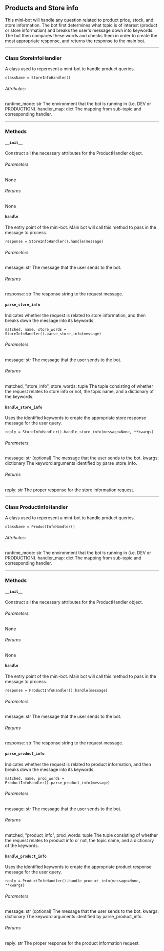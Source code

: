 ## Products and Store info
This mini-bot will handle any question related to product price, stock, and store information. The bot first determines what topic is of interest (product or store information) and breaks the user's message down into keywords. The bot then compares these words and checks them in order to create the most appropriate response, and returns the response to the main bot.

-------------------------
### Class StoreInfoHandler
A class used to reperesent a mini-bot to handle product queries.
```console
className = StoreInfoHandler()
```
###### Attributes:
runtime_mode: str
The environment that the bot is running in (i.e. DEV or PRODUCTION).
handler_map: dict
The mapping from sub-topic and corresponding handler.

-------------------------
### Methods
#### `__init__`
Construct all the necessary attributes for the ProductHandler object.
###### Parameters
None
###### Returns
None
#### `handle`
The entry point of the mini-bot. Main bot will call this method to pass in the message to process.
```console
response = StoreInfoHandler().handle(message)
```
###### Parameters
message: str
The message that the user sends to the bot.
###### Returns
response: str
The response string to the request message.
#### `parse_store_info`
Indicates whether the request is related to store information, and then breaks down the message into its keywords.
```console
matched, name, store_words = StoreInfoHandler().parse_store_info(message)
```
###### Parameters
message: str
The message that the user sends to the bot.
###### Returns
matched, "store_info", store_words: tuple
The tuple consisting of whether the request relates to store info or not, the topic name, and a dictionary of the keywords.
#### `handle_store_info`
Uses the identified keywords to create the appropriate store response message for the user query.
```console
reply = StoreInfoHandler().handle_store_info(message=None, **kwargs)
```
###### Parameters
message: str (optional)
The message that the user sends to the bot.
kwargs: dictionary
The keyword arguments identified by parse_store_info.
###### Returns
reply: str
The proper response for the store information request.

-------------------------

### Class ProductInfoHandler
A class used to reperesent a mini-bot to handle product queries.
```console
className = ProductInfoHandler()
```
###### Attributes:
runtime_mode: str
The environment that the bot is running in (i.e. DEV or PRODUCTION).
handler_map: dict
The mapping from sub-topic and corresponding handler.

-------------------------
### Methods
#### `__init__`
Construct all the necessary attributes for the ProductHandler object.
###### Parameters
None
###### Returns
None
#### `handle`
The entry point of the mini-bot. Main bot will call this method to pass in the message to process.
```console
response = ProductInfoHandler().handle(message)
```
###### Parameters
message: str
The message that the user sends to the bot.
###### Returns
response: str
The response string to the request message.
#### `parse_product_info`
Indicates whether the request is related to product information, and then breaks down the message into its keywords.
```console
matched, name, prod_words = ProductInfoHandler().parse_product_info(message)
```
###### Parameters
message: str
The message that the user sends to the bot.
###### Returns
matched, "product_info", prod_words: tuple
The tuple consisting of whether the request relates to product info or not, the topic name, and a dictionary of the keywords.
#### `handle_product_info`
Uses the identified keywords to create the appropriate product response message for the user query.
```console
reply = ProductInfoHandler().handle_product_info(message=None, **kwargs)
```
###### Parameters
message: str (optional)
The message that the user sends to the bot.
kwargs: dictionary
The keyword arguments identified by parse_product_info.
###### Returns
reply: str
The proper response for the product information request.
